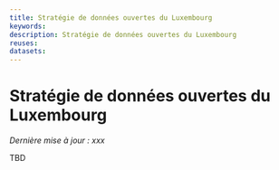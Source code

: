 ```yaml
---
title: Stratégie de données ouvertes du Luxembourg
keywords:
description: Stratégie de données ouvertes du Luxembourg
reuses:
datasets:
---
```


Stratégie de données ouvertes du Luxembourg
===============================
*Dernière mise à jour : xxx*

TBD
